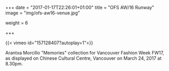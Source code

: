 +++
date = "2017-01-17T22:26:01+01:00"
title = "OFS AW/16 Runway"
image = "img/ofs-aw16-venue.jpg"

weight = 6

+++



<!--more-->

{{< vimeo id="157128407?autoplay=1">}}

Arantxa Morcillo "Memories" collection for Vancouver Fashion Week FW17, as displayed on Chinese Cultural Centre, Vancouver on March 24, 2017 at 8.30pm.
